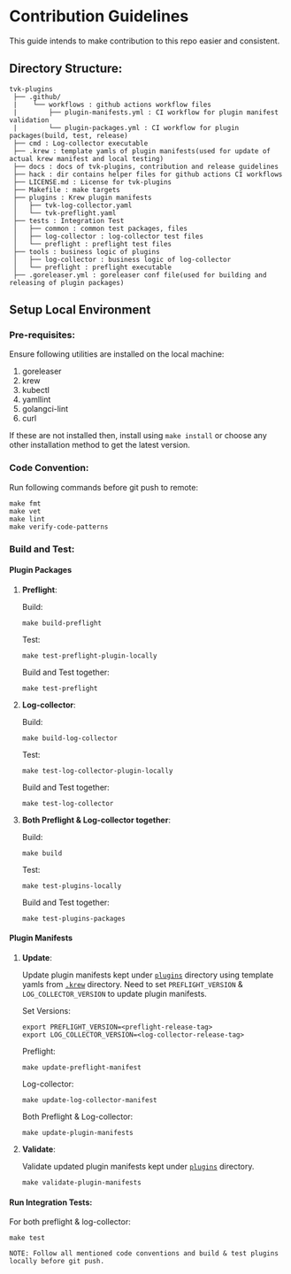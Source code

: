 # Contribution Guidelines

This guide intends to make contribution to this repo easier and consistent.

## Directory Structure:

```text
tvk-plugins
 ├── .github/
 |    └── workflows : github actions workflow files
 |        ├── plugin-manifests.yml : CI workflow for plugin manifest validation
 |        └── plugin-packages.yml : CI workflow for plugin packages(build, test, release)
 ├── cmd : Log-collector executable
 ├── .krew : template yamls of plugin manifests(used for update of actual krew manifest and local testing)
 ├── docs : docs of tvk-plugins, contribution and release guidelines
 ├── hack : dir contains helper files for github actions CI workflows
 ├── LICENSE.md : License for tvk-plugins
 ├── Makefile : make targets
 ├── plugins : Krew plugin manifests
 │   ├── tvk-log-collector.yaml 
 │   └── tvk-preflight.yaml
 ├── tests : Integration Test
 │   ├── common : common test packages, files
 │   ├── log-collector : log-collector test files
 │   └── preflight : preflight test files
 ├── tools : business logic of plugins
 │   ├── log-collector : business logic of log-collector
 │   └── preflight : preflight executable
 ├── .goreleaser.yml : goreleaser conf file(used for building and releasing of plugin packages)   
```

## Setup Local Environment

### Pre-requisites:

Ensure following utilities are installed on the local machine:
1. goreleaser 
2. krew
3. kubectl
4. yamllint
5. golangci-lint
6. curl

If these are not installed then, install using `make install` or choose any other installation method to get the latest version. 

### Code Convention:

Run following commands before git push to remote:

```
make fmt
make vet
make lint
make verify-code-patterns
```

### Build and Test:

#### Plugin Packages

1. **Preflight**:

    Build: 
    ```
    make build-preflight
    ```
    
    Test:
    ```
    make test-preflight-plugin-locally
    ```
    
    Build and Test together:
    ```
    make test-preflight
    ```

2. **Log-collector**:
     
     Build: 
     ```
     make build-log-collector
     ```

     Test:
     ```
     make test-log-collector-plugin-locally
     ```   
    
     Build and Test together:
     ```
     make test-log-collector
     ```

3. **Both Preflight & Log-collector together**:

    Build:
    ```
    make build
    ```

    Test: 
    ```
    make test-plugins-locally
    ``` 

    Build and Test together:
    ```
    make test-plugins-packages
    ```
    

#### Plugin Manifests


1. **Update**:
    
    Update plugin manifests kept under [`plugins`](./plugins) directory using template yamls from [`.krew`](./.krew) directory.
    Need to set `PREFLIGHT_VERSION` & `LOG_COLLECTOR_VERSION` to update plugin manifests.
    
    Set Versions:
    ```
    export PREFLIGHT_VERSION=<preflight-release-tag>
    export LOG_COLLECTOR_VERSION=<log-collector-release-tag>
    ```
   
    Preflight:
    ```
    make update-preflight-manifest
    ```
    
    Log-collector:
    ```
    make update-log-collector-manifest
    ```
   
    Both Preflight & Log-collector:
    ```
    make update-plugin-manifests
    ```

2. **Validate**:

    Validate updated plugin manifests kept under [`plugins`](./plugins) directory.
    
    ```
    make validate-plugin-manifests
    ```

#### Run Integration Tests:
   
   For both preflight & log-collector:
   ```
   make test
   ```

```
NOTE: Follow all mentioned code conventions and build & test plugins locally before git push.
```